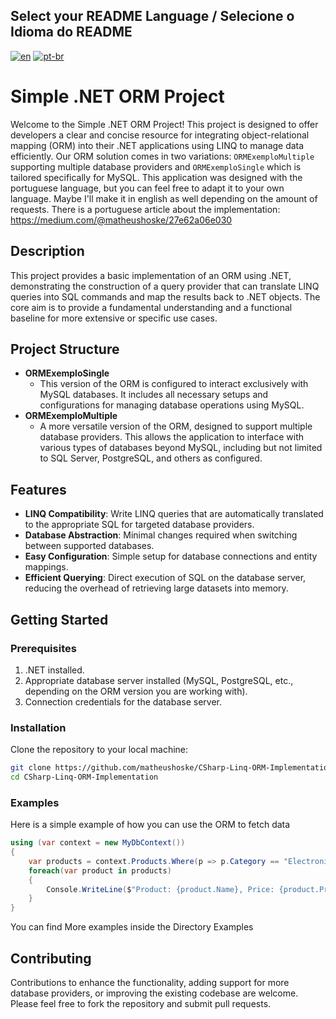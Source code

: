 ## Select your README Language / Selecione o Idioma do README

[![en](https://img.shields.io/badge/lang-en-red.svg)](https://github.com/matheushoske/CSharp-Linq-ORM-Implementation/blob/master/README.md)
[![pt-br](https://img.shields.io/badge/lang-pt--br-green.svg)](https://github.com/matheushoske/CSharp-Linq-ORM-Implementation/blob/master/README.pt-br.md)

# Simple .NET ORM Project

Welcome to the Simple .NET ORM Project! This project is designed to offer developers a clear and concise resource for integrating object-relational mapping (ORM) into their .NET applications using LINQ to manage data efficiently. Our ORM solution comes in two variations: `ORMExemploMultiple` supporting multiple database providers and `ORMExemploSingle` which is tailored specifically for MySQL.
This application was designed with the portuguese language, but you can feel free to adapt it to your own language. Maybe I'll make it in english as well depending on the amount of requests.
There is a portuguese article about the implementation:
https://medium.com/@matheushoske/27e62a06e030
## Description

This project provides a basic implementation of an ORM using .NET, demonstrating the construction of a query provider that can translate LINQ queries into SQL commands and map the results back to .NET objects. The core aim is to provide a fundamental understanding and a functional baseline for more extensive or specific use cases.

## Project Structure

- **ORMExemploSingle**
  - This version of the ORM is configured to interact exclusively with MySQL databases. It includes all necessary setups and configurations for managing database operations using MySQL.
- **ORMExemploMultiple**
  - A more versatile version of the ORM, designed to support multiple database providers. This allows the application to interface with various types of databases beyond MySQL, including but not limited to SQL Server, PostgreSQL, and others as configured.

## Features

- **LINQ Compatibility**: Write LINQ queries that are automatically translated to the appropriate SQL for targeted database providers.
- **Database Abstraction**: Minimal changes required when switching between supported databases.
- **Easy Configuration**: Simple setup for database connections and entity mappings.
- **Efficient Querying**: Direct execution of SQL on the database server, reducing the overhead of retrieving large datasets into memory.

## Getting Started

### Prerequisites

1. .NET installed.
2. Appropriate database server installed (MySQL, PostgreSQL, etc., depending on the ORM version you are working with).
3. Connection credentials for the database server.

### Installation

Clone the repository to your local machine:

```bash
git clone https://github.com/matheushoske/CSharp-Linq-ORM-Implementation.git
cd CSharp-Linq-ORM-Implementation
```
### Examples

Here is a simple example of how you can use the ORM to fetch data

```cs
using (var context = new MyDbContext())
{
    var products = context.Products.Where(p => p.Category == "Electronics").ToList();
    foreach(var product in products)
    {
        Console.WriteLine($"Product: {product.Name}, Price: {product.Price}");
    }
}
```
You can find More examples inside the Directory Examples

## Contributing

Contributions to enhance the functionality, adding support for more database providers, or improving the existing codebase are welcome. Please feel free to fork the repository and submit pull requests.